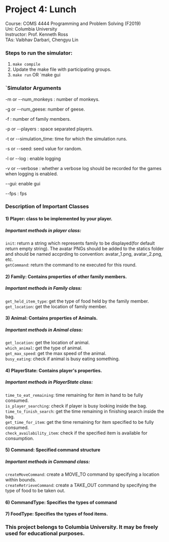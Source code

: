 # Project 4: Lunch
Course: COMS 4444 Programming and Problem Solving (F2019)  
Uni: Columbia University  
Instructor: Prof. Kenneth Ross   
TAs: Vaibhav Darbari, Chengyu Lin   

### Steps to run the simulator:
1. `make compile`
2. Update the make file with participating groups.
3. `make run` OR `make gui

### `Simulator Arguments
-m or --num_monkeys : number of monkeys.

-g or --num_geese: number of geese.

-f : number of family members.

-p or --players : space separated players.

-t or --simulation_time: time for which the simulation runs.

-s or --seed: seed value for random.

-l or --log : enable logging

-v or --verbose : whether a verbose log should be recorded for the games when logging is enabled.

--gui: enable gui

--fps : fps

### Description of Important Classes
#### 1) Player: class to be implemented by your player.
##### Important methods in player class:
```init```: return a string which represents family to be displayed(for default return empty string). The avatar PNGs should be added to the statics folder and should be named accprding to convention: avatar_1.png, avatar_2.png, etc. <br/>
```getCommand```: return the command to ne executed for this round.

#### 2) Family: Contains properties of other family members.
##### Important methods in Family class:
```get_held_item_type```: get the type of food held by the family member. <br/>
```get_location```: get the location of family member.

#### 3) Animal: Contains properties of Animals.
##### Important methods in Animal class:
```get_location```: get the location of animal. <br/>
```which_animal```: get the type of animal. <br/>
```get_max_speed```: get the max speed of the animal. <br/>
```busy_eating```: check if animal is busy eating something. <br/>

#### 4) PlayerState: Contains player's properties.
##### Important methods in PlayerState class:
```time_to_eat_remaining```: time remaining for item in hand to be fully consumed. <br/>
```is_player_searching```: check if player is busy looking inside the bag. <br/>
```time_to_finish_search```: get the time remaining in finishing search inside the bag. <br/>
```get_time_for_item```: get the time remaining for item specified to be fully consumed. <br/>
```check_availability_item```: check if the specified item is available for consumption. <br/>

#### 5) Command: Specified command structure
##### Important methods in Command class:
```createMoveCommand```: create a MOVE_TO command by specifying a location within bounds. <br/>
```createRetrieveCommand```: create a TAKE_OUT command by specifying the type of food to be taken out. <br/>

#### 6) CommandType: Specifies the types of command

#### 7) FoodType: Specifies the types of food items.

### This project belongs to Columbia University. It may be freely used for educational purposes.
